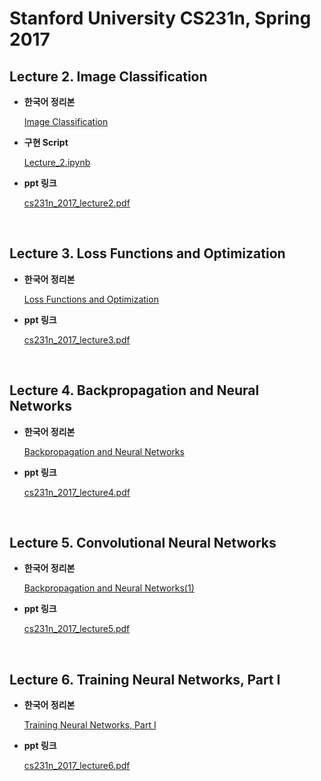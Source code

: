 # Stanford University CS231n, Spring 2017

## Lecture 2. Image Classification

- **한국어 정리본**

  [Image Classification](https://on-jungwoan.github.io/dl/cs231n_2/)
  
- **구현 Script**  

  [Lecture_2.ipynb](https://github.com/On-JungWoan/CS231n/blob/master/script/Lecture_2.ipynb)  

- **ppt 링크**

  [cs231n_2017_lecture2.pdf](https://github.com/On-JungWoan/CS231n/blob/master/ppt/cs231n_2017_lecture2.pdf)

<br>

## Lecture 3. Loss Functions and Optimization

- **한국어 정리본**

  [Loss Functions and Optimization](https://on-jungwoan.github.io/dl/cs231n_3/)

- **ppt 링크**

  [cs231n_2017_lecture3.pdf](https://github.com/On-JungWoan/CS231n/blob/master/ppt/cs231n_2017_lecture3.pdf)  


<br>

## Lecture 4. Backpropagation and Neural Networks

- **한국어 정리본**

  [Backpropagation and Neural Networks](https://on-jungwoan.github.io/dl/cs231n_4/)

- **ppt 링크**

  [cs231n_2017_lecture4.pdf](https://github.com/On-JungWoan/CS231n/blob/master/ppt/cs231n_2017_lecture4.pdf)  
  
<br>  
  
## Lecture 5. Convolutional Neural Networks

- **한국어 정리본**

  [Backpropagation and Neural Networks(1)](https://on-jungwoan.github.io/dl/cs231n_5/)

- **ppt 링크**

  [cs231n_2017_lecture5.pdf](https://github.com/On-JungWoan/CS231n/blob/master/ppt/cs231n_2017_lecture5.pdf)  
  
<br>
  
## Lecture 6. Training Neural Networks, Part I

- **한국어 정리본**

  [Training Neural Networks, Part I](https://on-jungwoan.github.io/dl/cs231n_6/)

- **ppt 링크**

  [cs231n_2017_lecture6.pdf](https://github.com/On-JungWoan/CS231n/blob/master/ppt/cs231n_2017_lecture6.pdf)    
